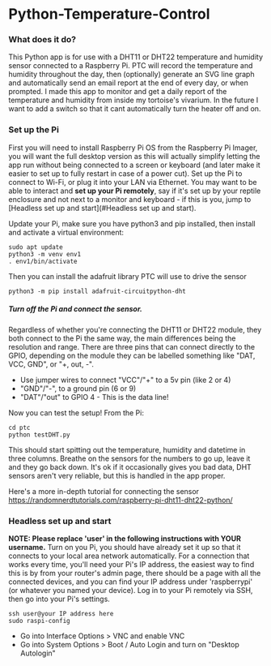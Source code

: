 # Python-Temperature-Control

### What does it do?

This Python app is for use with a DHT11 or DHT22 temperature and humidity sensor connected to a Raspberry Pi. PTC will record the temperature and humidity throughout the day, then (optionally) generate an SVG line graph and automatically send an email report at the end of every day, or when prompted. I made this app to monitor and get a daily report of the temperature and humidity from inside my tortoise's vivarium. In the future I want to add a switch so that it cant automatically turn the heater off and on.

### Set up the Pi

First you will need to install Raspberry Pi OS from the Raspberry Pi Imager, you will want the full desktop version as this will actually simplify letting the app run without being connected to a screen or keyboard (and later make it easier to set up to fully restart in case of a power cut). Set up the Pi to connect to Wi-Fi, or plug it into your LAN via Ethernet. You may want to be able to interact and **set up your Pi remotely**, say if it's set up by your reptile enclosure and not next to a monitor and keyboard - if this is you, jump to [Headless set up and start](#Headless set up and start).

Update your Pi, make sure you have python3 and pip installed, then install and activate a virtual environment:
```
sudo apt update
python3 -m venv env1
. env1/bin/activate
```
Then you can install the adafruit library PTC will use to drive the sensor
```
python3 -m pip install adafruit-circuitpython-dht
```

##### Turn off the Pi and connect the sensor.
Regardless of whether you're connecting the DHT11 or DHT22 module, they both connect to the Pi the same way, the main differences being the resolution and range. There are three pins that can connect directly to the GPIO, depending on the module they can be labelled something like "DAT, VCC, GND", or "+, out, -". 
- Use jumper wires to connect "VCC"/"+" to a 5v pin (like 2 or 4)
- "GND"/"-", to a ground pin (6 or 9)
- "DAT"/"out" to GPIO 4 - This is the data line!

Now you can test the setup!
From the Pi:
```
cd ptc
python testDHT.py
```
This should start spitting out the temperature, humidity and datetime in three columns. Breathe on the sensors for the numbers to go up, leave it and they go back down. It's ok if it occasionally gives you bad data, DHT sensors aren't very reliable, but this is handled in the app proper.

Here's a more in-depth tutorial for connecting the sensor
https://randomnerdtutorials.com/raspberry-pi-dht11-dht22-python/

### Headless set up and start

**NOTE: Please replace 'user' in the following instructions with YOUR username.**
Turn on you Pi, you should have already set it up so that it connects to your local area network automatically. For a connection that works every time, you'll need your Pi's IP address, the easiest way to find this is by from your router's admin page, there should be a page with all the connected devices, and you can find your IP address under 'raspberrypi' (or whatever you named your device).
Log in to your Pi remotely via SSH, then go into your Pi's settings. 
```
ssh user@your IP address here
sudo raspi-config
```
- Go into Interface Options > VNC
  and enable VNC
- Go into System Options > Boot / Auto Login
  and turn on "Desktop Autologin"